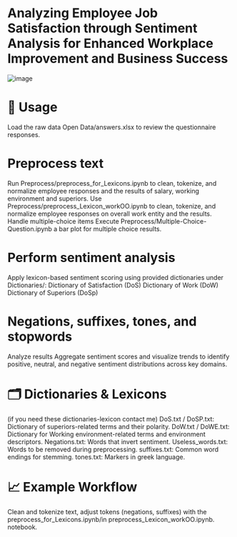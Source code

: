 # Analyzing Employee Job Satisfaction through Sentiment Analysis for Enhanced Workplace Improvement and Business Success
![image](https://github.com/user-attachments/assets/18b62b0b-e4a9-4bd5-9c4a-50c9f8b1d4e1)

# 🚀 Usage
Load the raw data
Open Data/answers.xlsx to review the questionnaire responses.

# Preprocess text

Run Preprocess/preprocess_for_Lexicons.ipynb to clean, tokenize, and normalize employee responses and the results of salary, working environment and superiors.
Use Preprocess/preprocess_Lexicon_workOO.ipynb  to clean, tokenize, and normalize employee responses on overall work entity and the results.
Handle multiple-choice items
Execute Preprocess/Multiple-Choice-Question.ipynb a bar plot for multiple choice results.

# Perform sentiment analysis
Apply lexicon-based sentiment scoring using provided dictionaries under Dictionaries/:
Dictionary of Satisfaction (DoS)
Dictionary of Work (DoW)
Dictionary of Superiors (DoSp)

# Negations, suffixes, tones, and stopwords
Analyze results
Aggregate sentiment scores and visualize trends to identify positive, neutral, and negative sentiment distributions across key domains.

# 🗂️ Dictionaries & Lexicons
 (if you need these dictionaries-lexicon contact me)
DoS.txt / DoSP.txt: Dictionary of superiors-related terms and their polarity.
DoW.txt / DoWE.txt: Dictionary for Working environment-related terms and environment descriptors.
Negations.txt: Words that invert sentiment.
Useless_words.txt: Words to be removed during preprocessing.
suffixes.txt: Common word endings for stemming.
tones.txt: Markers in greek language.



# 📈 Example Workflow

Clean and tokenize text, adjust tokens (negations, suffixes) with the preprocess_for_Lexicons.ipynb/in preprocess_Lexicon_workOO.ipynb. notebook.
